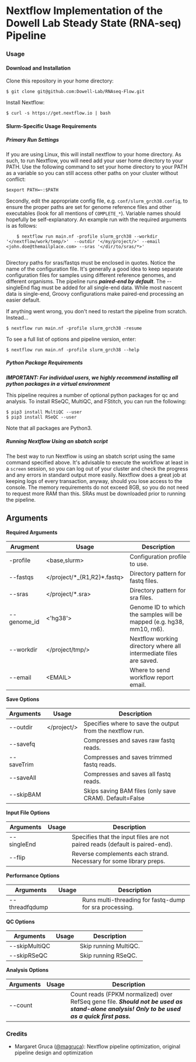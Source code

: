 # Nextflow Implementation of the Dowell Lab Steady State (RNA-seq) Pipeline

### Usage

#### Download and Installation

Clone this repository in your home directory:

    $ git clone git@github.com:Dowell-Lab/RNAseq-Flow.git

Install Nextflow:

    $ curl -s https://get.nextflow.io | bash
    
#### Slurm-Specific Usage Requirements
##### Primary Run Settings

If you are using Linux, this will install nextflow to your home directory. As such, to run Nextflow, you will need add your user home directory to your PATH. Use the following command to set your home directory to your PATH as a variable so you can still access other paths on your cluster without conflict:

    $export PATH=~:$PATH

Secondly, edit the appropriate config file, e.g. `conf/slurm_grch38.config`, to ensure the proper paths are set for genome reference files and other executables (look for all mentions of `COMPLETE_*`). Variable names should hopefully be self-explanatory. An example run with the required arguments is as follows:

```
    $ nextflow run main.nf -profile slurm_grch38 --workdir '</nextflow/work/temp/>'  --outdir '</my/project/>' --email <john.doe@themailplace.com> --sras '</dir/to/sras/*>'
    
```

Directory paths for sras/fastqs must be enclosed in quotes. Notice the name of the configuration file. It's generally a good idea to keep separate configuration files for samples using different reference genomes, and different organisms. The pipeline runs ***paired-end by default***. The --singleEnd flag must be added for all single-end data. While most nascent data is single-end, Groovy configurations make paired-end processing an easier default.

If anything went wrong, you don't need to restart the pipeline from scratch. Instead...

    $ nextflow run main.nf -profile slurm_grch38 -resume
    
To see a full list of options and pipeline version, enter:
    
    $ nextflow run main.nf -profile slurm_grch38 --help

##### Python Package Requirements

***IMPORTANT: For individual users, we highly recommend installing all python packages in a virtual environment***

This pipeline requires a number of optional python packages for qc and analysis. To install RSeQC, MultiQC, and FStitch, you can run the following:

```
$ pip3 install MultiQC --user
$ pip3 install RSeQC --user
```

Note that all packages are Python3.

##### Running Nextflow Using an sbatch script

The best way to run Nextflow is using an sbatch script using the same command specified above. It's advisable to execute the workflow at least in a `screen` session, so you can log out of your cluster and check the progress and any errors in standard output more easily. Nextflow does a great job at keeping logs of every transaction, anyway, should you lose access to the console. The memory requirements do not exceed 8GB, so you do not need to request more RAM than this. SRAs must be downloaded prior to running the pipeline.

## Arguments

**Required Arguments**

| Arugment  | Usage                            | Description                                                          |
|-----------|----------------------------------|----------------------------------------------------------------------|
| -profile  | \<base,slurm\>                    | Configuration profile to use.                                       |
| --fastqs  | \</project/\*\_{R1,R2}\*.fastq\> | Directory pattern for fastq files.                                   |
| --sras    | \</project/\*.sra\>              | Directory pattern for sra files.                                     |
| --genome_id | \<'hg38'>                      | Genome ID to which the samples will be mapped (e.g. hg38, mm10, rn6).|
| --workdir | \</project/tmp/\>                | Nextflow working directory where all intermediate files are saved.   |
| --email   | \<EMAIL\>                        | Where to send workflow report email.                                 |

**Save Options**

| Arguments  | Usage         | Description                                               |
|------------|---------------|-----------------------------------------------------------|
| --outdir   | \</project/\> | Specifies where to save the output from the nextflow run. |
| --savefq   |               | Compresses and saves raw fastq reads.                     |
| --saveTrim |               | Compresses and saves trimmed fastq reads.                 |
| --saveAll  |               | Compresses and saves all fastq reads.                     |
| --skipBAM  |               | Skips saving BAM files (only save CRAM). Default=False    |

**Input File Options**

| Arguments    | Usage       | Description                                                                  |
|--------------|-------------|------------------------------------------------------------------------------|
| --singleEnd  |             | Specifies that the input files are not paired reads (default is paired-end). |
| --flip       |             | Reverse complements each strand. Necessary for some library preps.           |

**Performance Options**

| Arguments       | Usage       | Description                                             |
|-----------------|-------------|---------------------------------------------------------|
| --threadfqdump  |             | Runs multi-threading for fastq-dump for sra processing. |

**QC Options**

| Arguments       | Usage       | Description                                             |
|-----------------|-------------|---------------------------------------------------------|
| --skipMultiQC   |             | Skip running MultiQC.                                   |
| --skipRSeQC     |             | Skip running RSeQC.                                     |

**Analysis Options**

| Arguments       | Usage       | Description                                                                         |
|-----------------|-------------|-------------------------------------------------------------------------------------|
| --count       |               | Count reads (FPKM normalized) over RefSeq gene file. ***Should not be used as stand-alone analysis! Only to be used as a quick first pass.*** |

### Credits

* Margaret Gruca ([@magruca](https://github.com/magruca)): Nextflow pipeline optimization, original pipeline design and optimization

